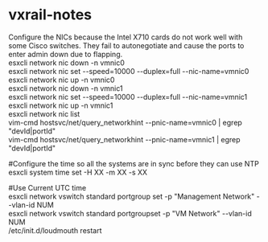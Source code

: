 # vxrail-notes


Configure the NICs because the Intel X710 cards do not work well with some Cisco switches. They fail to autonegotiate and cause the ports to enter admin down due to flapping.<br>
esxcli network nic down -n vmnic0<br>
esxcli network nic set --speed=10000 --duplex=full --nic-name=vmnic0<br>
esxcli network nic up -n vmnic0<br>
esxcli network nic down -n vmnic1<br>
esxcli network nic set --speed=10000 --duplex=full --nic-name=vmnic1<br>
esxcli network nic up -n vmnic1<br>
esxcli network nic list<br>
vim-cmd hostsvc/net/query_networkhint --pnic-name=vmnic0 | egrep "devId|portId"<br>
vim-cmd hostsvc/net/query_networkhint --pnic-name=vmnic1 | egrep "devId|portId"<br>


#Configure the time so all the systems are in sync before they can use NTP<br>
esxcli system time set -H XX -m XX -s XX<br>

#Use Current UTC time<br>
esxcli network vswitch standard portgroup set -p "Management Network" --vlan-id NUM<br>
esxcli network vswitch standard portgroupset -p "VM Network" --vlan-id NUM<br>
/etc/init.d/loudmouth restart<br>
